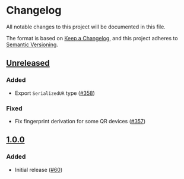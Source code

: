 # Changelog

All notable changes to this project will be documented in this file.

The format is based on [Keep a Changelog](https://keepachangelog.com/en/1.0.0/),
and this project adheres to [Semantic Versioning](https://semver.org/spec/v2.0.0.html).

## [Unreleased]

### Added

- Export `SerializedUR` type ([#358](https://github.com/MetaMask/accounts/pull/358))

### Fixed

- Fix fingerprint derivation for some QR devices ([#357](https://github.com/MetaMask/accounts/pull/357))

## [1.0.0]

### Added

- Initial release ([#60](https://github.com/MetaMask/accounts/pull/60))

[Unreleased]: https://github.com/MetaMask/accounts/compare/@metamask/eth-qr-keyring@1.0.0...HEAD
[1.0.0]: https://github.com/MetaMask/accounts/releases/tag/@metamask/eth-qr-keyring@1.0.0
